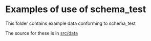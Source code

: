 # Examples of use of schema_test

This folder contains example data conforming to schema_test

The source for these is in [src/data](../src/data/examples)
